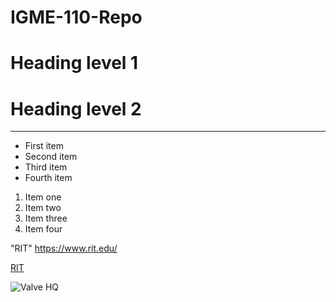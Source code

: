 # IGME-110-Repo
# Heading level 1
# Heading level 2
___
- First item
- Second item
- Third item
- Fourth item
1. Item one
2. Item two
3. Item three
4. Item four


"RIT" <https://www.rit.edu/> 


[RIT](https://www.rit.edu/)

![Valve HQ](https://d2vuoxwjthrkd3.cloudfront.net/default/Valve-Hero2.jpg)
